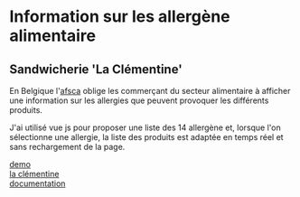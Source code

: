 # Information sur les allergène alimentaire
## Sandwicherie 'La Clémentine'  

En Belgique l'[afsca]() oblige les commerçant du secteur alimentaire à afficher une information sur les allergies que peuvent provoquer les différents produits.  
  
J'ai utilisé vue js pour proposer une liste des 14 allergène et, lorsque l'on sélectionne une allergie, la liste des produits est adaptée en temps réel et sans rechargement de la page.

[demo](http://demos.jphnovitz.be/clementine-allergies/)  
[la clémentine](http://laclementine.be/allergies-alimentaires)  
[documentation](https://jphnovitz.github.io/allergens-basic/)
